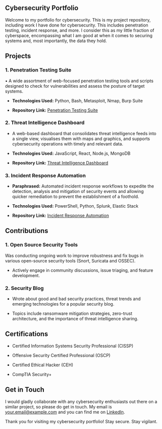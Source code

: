 ## **Cybersecurity Portfolio**



Welcome to my portfolio for cybersecurity. This is my project repository, including work I have done for cybersecurity. This includes penetration testing, incident response, and more. I consider this as my little fraction of cyberspace, encompassing what I am good at when it comes to securing systems and, most importantly, the data they hold.



## Projects



### 1. Penetration Testing Suite

• A wide assortment of web-focused penetration testing tools and scripts designed to check for vulnerabilities and assess the posture of target systems.

- **Technologies Used:** Python, Bash, Metasploit, Nmap, Burp Suite

- **Repository Link:** [Penetration Testing Suite](https://github.com/username/penetration-testing-suite)



### 2. Threat Intelligence Dashboard

- A web-based dashboard that consolidates threat intelligence feeds into a single view, visualises them with maps and graphics, and supports cybersecurity operations with timely and relevant data.

- **Technologies Used:** JavaScript, React, Node.js, MongoDB

- **Repository Link:** [Threat Intelligence Dashboard](https://github.com/username/threat-intelligence-dashboard)



### 3. Incident Response Automation

- **Paraphrased:** Automated incident response workflows to expedite the detection, analysis and mitigation of security events and allowing quicker remediation to prevent the establishment of a foothold.

- **Technologies Used:** PowerShell, Python, Splunk, Elastic Stack

- **Repository Link:** [Incident Response Automation](https://github.com/username/incident-response-automation)



## Contributions



### 1. Open Source Security Tools

 Was conducting ongoing work to improve robustness and fix bugs in various open-source security tools (Snort, Suricata and OSSEC).

- Actively engage in community discussions, issue triaging, and feature development.



### 2. Security Blog

- Wrote about good and bad security practices, threat trends and emerging technologies for a popular security blog.

- Topics include ransomware mitigation strategies, zero-trust architecture, and the importance of threat intelligence sharing.



## Certifications



- Certified Information Systems Security Professional (CISSP)

- Offensive Security Certified Professional (OSCP)

- Certified Ethical Hacker (CEH)

- CompTIA Security+



## Get in Touch



I would gladly collaborate with any cybersecurity enthusiasts out there on a similar project, so please do get in touch. My email is [your.email@example.com](mailto:your.email@example.com) and you can find me on [LinkedIn](https://www.linkedin.com/in/yourusername/).



Thank you for visiting my cybersecurity portfolio! Stay secure. Stay vigilant.
